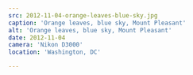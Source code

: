 ```yaml
---
src: 2012-11-04-orange-leaves-blue-sky.jpg
caption: 'Orange leaves, blue sky, Mount Pleasant'
alt: 'Orange leaves, blue sky, Mount Pleasant'
date: 2012-11-04
camera: 'Nikon D3000'
location: 'Washington, DC'

---
```

